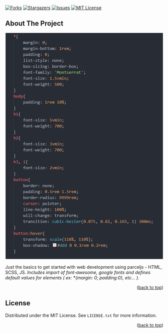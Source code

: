 [![Forks][forks-shield]][forks-url]
[![Stargazers][stars-shield]][stars-url]
[![Issues][issues-shield]][issues-url]
[![MIT License][license-shield]][license-url]


<!-- ABOUT THE PROJECT -->
## About The Project
<p align="center">
  <img src="images/screenshot.png" alt="Screenshot" title="Screenshot">
</p>

Just the basics to get started with web development using parceljs - HTML, SCSS, JS.
_Includes import of font-awesome, google fonts and defines default values for elements ( ex: *{margin: 0; padding:0}, etc... )._

<p align="right">(<a href="#top">back to top</a>)</p>


<!-- LICENSE -->
## License

Distributed under the MIT License. See `LICENSE.txt` for more information.

<p align="right">(<a href="#top">back to top</a>)</p>


<!-- MARKDOWN LINKS & IMAGES -->
<!-- https://www.markdownguide.org/basic-syntax/#reference-style-links -->
[forks-shield]: https://img.shields.io/github/forks/MathieuRodri/Parcel-App-Startup-Project.svg?style=for-the-badge
[forks-url]: https://github.com/MathieuRodri/Parcel-App-Startup-Project/network/members
[stars-shield]: https://img.shields.io/github/stars/MathieuRodri/Parcel-App-Startup-Project.svg?style=for-the-badge
[stars-url]: https://github.com/MathieuRodri/Parcel-App-Startup-Project/stargazers
[issues-shield]: https://img.shields.io/github/issues/MathieuRodri/Parcel-App-Startup-Project.svg?style=for-the-badge
[issues-url]: https://github.com/MathieuRodri/Parcel-App-Startup-Project/issues
[license-shield]: https://img.shields.io/github/license/MathieuRodri/Parcel-App-Startup-Project.svg?style=for-the-badge
[license-url]: https://github.com/MathieuRodri/Parcel-App-Startup-Project/blob/main/LICENSE
[product-screenshot]: images/screenshot.png
